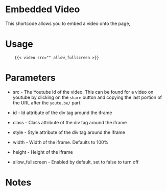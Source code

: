 
# Embedded Video
This shortcode allows you to embed a video onto the page,

# Usage
```
	{{< video src="" allow_fullscreen >}}
```

# Parameters
* src - The Youtube id of the video.
	This can be found for a video on youtube by clicking on the `share`
		button and copying the last portion of the URL after the
		`youtu.be/` part.  

* id - Id attribute of the div tag around the iframe
* class - Class attribute of the div tag around the iframe
* style - Style attribute of the div tag around the iframe
* width - Width of the iframe. Defaults to 100%
* height - Height of the iframe

* allow_fullscreen - Enabled by default, set to false to turn off

# Notes



